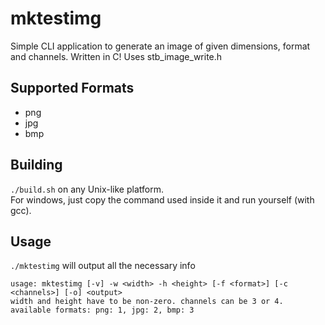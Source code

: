 # mktestimg
Simple CLI application to generate an image of given dimensions, format and channels. Written in C!
Uses stb_image_write.h

## Supported Formats
- png
- jpg
- bmp

## Building
```./build.sh``` on any Unix-like platform.  
For windows, just copy the command used inside it and run yourself (with gcc).

## Usage
```./mktestimg```
will output all the necessary info
```
usage: mktestimg [-v] -w <width> -h <height> [-f <format>] [-c <channels>] [-o] <output>
width and height have to be non-zero. channels can be 3 or 4.
available formats: png: 1, jpg: 2, bmp: 3
```
